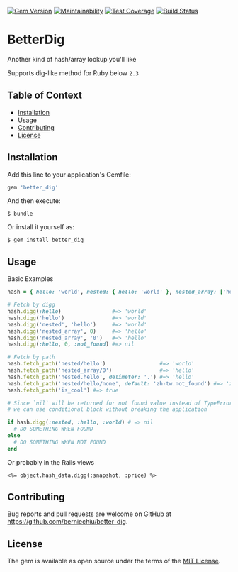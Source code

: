 [![Gem Version](https://badge.fury.io/rb/better_dig.svg)](https://badge.fury.io/rb/better_dig)
[![Maintainability](https://api.codeclimate.com/v1/badges/6bc69601493caa67e52e/maintainability)](https://codeclimate.com/github/berniechiu/better_dig/maintainability)
[![Test Coverage](https://api.codeclimate.com/v1/badges/6bc69601493caa67e52e/test_coverage)](https://codeclimate.com/github/berniechiu/better_dig/test_coverage)
[![Build Status](https://travis-ci.org/berniechiu/better_dig.svg?branch=master)](https://travis-ci.org/berniechiu/better_dig)

# BetterDig

Another kind of hash/array lookup you'll like

Supports dig-like method for Ruby below `2.3`

## Table of Context

* [Installation](#installation)
* [Usage](#usage)
* [Contributing](#contributing)
* [License](#license)

## Installation

Add this line to your application's Gemfile:

```ruby
gem 'better_dig'
```

And then execute:

    $ bundle

Or install it yourself as:

    $ gem install better_dig

## Usage

Basic Examples

```ruby
hash = { hello: 'world', nested: { hello: 'world' }, nested_array: ['hello', 'world'], is_cool: true }

# Fetch by digg
hash.digg(:hello)                #=> 'world'
hash.digg('hello')               #=> 'world'
hash.digg('nested', 'hello')     #=> 'world'
hash.digg('nested_array', 0)     #=> 'hello'
hash.digg('nested_array', '0')   #=> 'hello'
hash.digg(:hello, 0, :not_found) #=> nil

# Fetch by path
hash.fetch_path('nested/hello')                 #=> 'world'
hash.fetch_path('nested_array/0')               #=> 'hello'
hash.fetch_path('nested.hello', delimeter: '.') #=> 'hello'
hash.fetch_path('nested/hello/none', default: 'zh-tw.not_found') #=> 'zh-tw.not_found'
hash.fetch_path('is_cool') #=> true

# Since `nil` will be returned for not found value instead of TypeError if we are digging too far
# we can use conditional block without breaking the application

if hash.digg(:nested, :hello, :world) # => nil
  # DO SOMETHING WHEN FOUND
else
  # DO SOMETHING WHEN NOT FOUND
end
```

Or probably in the Rails views

```erb
<%= object.hash_data.digg(:snapshot, :price) %>

```


## Contributing

Bug reports and pull requests are welcome on GitHub at https://github.com/berniechiu/better_dig.

## License

The gem is available as open source under the terms of the [MIT License](https://opensource.org/licenses/MIT).
